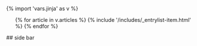 {% import 'vars.jinja' as v %}
<div class="row gutters">
  <div class="column-16">
  <ul class="entry-list">
{% for article in v.articles %}
{% include '/includes/_entrylist-item.html' %}
{% endfor %}
</ul>
  </div>
  <div class="column-8">
## side bar
  </div>
</div>
